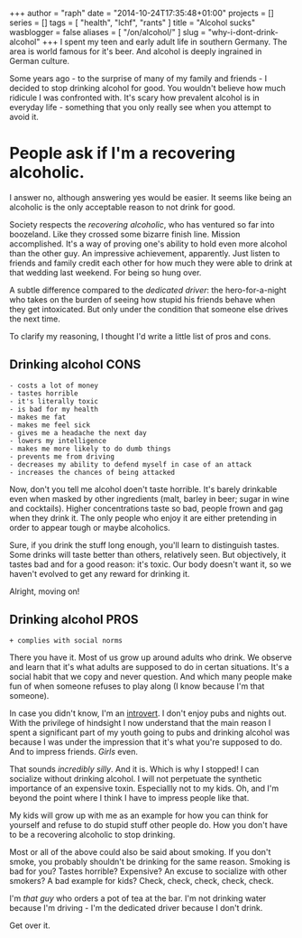 +++
author = "raph"
date = "2014-10-24T17:35:48+01:00"
projects = []
series = []
tags = [ "health", "lchf", "rants" ]
title = "Alcohol sucks"
wasblogger = false
aliases = [ "/on/alcohol/" ]
slug = "why-i-dont-drink-alcohol"
+++
I spent my teen and early adult life in southern Germany. The area is world famous for it's beer. And alcohol is deeply ingrained in German culture.

Some years ago - to the surprise of many of my family and friends - I decided to stop drinking alcohol for good. You wouldn't believe how much ridicule I was confronted with. It's scary how prevalent alcohol is in everyday life - something that you only really see when you attempt to avoid it.

# People ask if I'm a recovering alcoholic.
I answer no, although answering yes would be easier. It seems like being an alcoholic is the only acceptable reason to not drink for good.

Society respects the *recovering alcoholic*, who has ventured so far into boozeland. Like they crossed some bizarre finish line. Mission accomplished. It's a way of proving one's ability to hold even more alcohol than the other guy. An impressive achievement, apparently. Just listen to friends and family credit each other for how much they were able to drink at that wedding last weekend. For being so hung over.

A subtle difference compared to the *dedicated driver*: the hero-for-a-night who takes on the burden of seeing how stupid his friends behave when they get intoxicated. But only under the condition that someone else drives the next time. 

To clarify my reasoning, I thought I'd write a little list of pros and cons.

## Drinking alcohol CONS
	- costs a lot of money
	- tastes horrible
	- it's literally toxic
	- is bad for my health
	- makes me fat
	- makes me feel sick
	- gives me a headache the next day
    - lowers my intelligence
	- makes me more likely to do dumb things
	- prevents me from driving
	- decreases my ability to defend myself in case of an attack
	- increases the chances of being attacked

Now, don't you tell me alcohol doen't taste horrible. It's barely drinkable even when masked by other ingredients (malt, barley in beer; sugar in wine and cocktails). Higher concentrations taste so bad, people frown and gag when they drink it. The only people who enjoy it are either pretending in order to appear tough or maybe alcoholics.

Sure, if you drink the stuff long enough, you'll learn to distinguish tastes. Some drinks will taste better than others, relatively seen. But objectively, it tastes bad and for a good reason: it's toxic. Our body doesn't want it, so we haven't evolved to get any reward for drinking it.

Alright, moving on!

## Drinking alcohol PROS
    + complies with social norms

There you have it. Most of us grow up around adults who drink. We observe and learn that it's what adults are supposed to do in certan situations. It's a social habit that we copy and never question. And which many people make fun of when someone refuses to play along (I know because I'm that someone).

In case you didn't know, I'm an [introvert](/on/introverts). I don't enjoy pubs and nights out. With the privilege of hindsight I now understand that the main reason I spent a significant part of my youth going to pubs and drinking alcohol was because I was under the impression that it's what you're supposed to do. And to impress friends. *Girls* even.

That sounds *incredibly silly*. And it is. Which is why I stopped! I can socialize without drinking alcohol. I will not perpetuate the synthetic importance of an expensive toxin. Especiallly not to my kids. Oh, and I'm beyond the point where I think I have to impress people like that.

My kids will grow up with me as an example for how you can think for yourself and refuse to do stupid stuff other people do. How you don't have to be a recovering alcoholic to stop drinking.

Most or all of the above could also be said about smoking. If you don't smoke, you probably shouldn't be drinking for the same reason. Smoking is bad for you? Tastes horrible? Expensive? An excuse to socialize with other smokers? A bad example for kids? Check, check, check, check, check.

I'm *that guy* who orders a pot of tea at the bar. I'm not drinking water because I'm driving - I'm the dedicated driver because I don't drink. 

Get over it.
